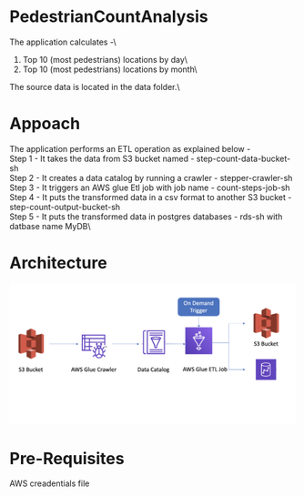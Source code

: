 # PedestrianCountAnalysis
The application calculates -\
1. Top 10 (most pedestrians) locations by day\
2. Top 10 (most pedestrians) locations by month\

The source data is located in the data folder.\

# Appoach 
The application performs an ETL operation as explained below - \
Step 1 - It takes the data from S3 bucket named - step-count-data-bucket-sh\
Step 2 - It creates a data catalog by running a crawler - stepper-crawler-sh\
Step 3 - It triggers an AWS glue Etl job with job name - count-steps-job-sh\
Step 4 - It puts the transformed data in a csv format to another S3 bucket - step-count-output-bucket-sh\
Step 5 - It puts the transformed data in postgres databases - rds-sh with datbase name MyDB\

# Architecture
![](img/Architecture.png)

# Pre-Requisites
AWS creadentials file